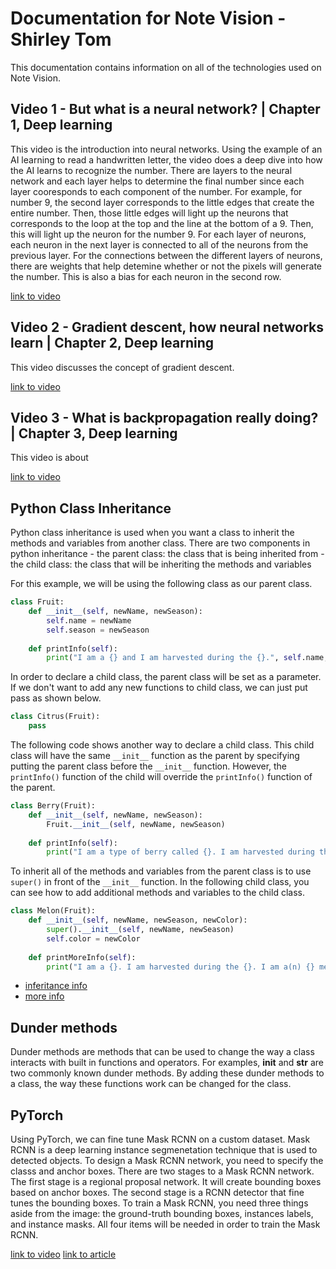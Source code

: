 # Documentation for Note Vision - Shirley Tom

This documentation contains information on all of the technologies used on Note Vision.

## Video 1 - But what is a neural network? | Chapter 1, Deep learning

This video is the introduction into neural networks. Using the example of an AI learning to read a handwritten letter, the video does a deep dive into how the AI learns to recognize the number. There are layers to the neural network and each layer helps to determine the final number since each layer cooresponds to each component of the number. For example, for number 9, the second layer corresponds to the little edges that create the entire number. Then, those little edges will light up the neurons that corresponds to the loop at the top and the line at the bottom of a 9. Then, this will light up the neuron for the number 9. For each layer of neurons, each neuron in the next layer is connected to all of the neurons from the previous layer. For the connections between the different layers of neurons, there are weights that help detemine whether or not the pixels will generate the number. This is also a bias for each neuron in the second row.

[link to video](https://www.youtube.com/watch?v=aircAruvnKk)

## Video 2 - Gradient descent, how neural networks learn | Chapter 2, Deep learning

This video discusses the concept of gradient descent. 

[link to video](https://www.youtube.com/watch?v=IHZwWFHWa-w)

## Video 3 - What is backpropagation really doing? | Chapter 3, Deep learning

This video is about 

[link to video](https://www.youtube.com/watch?v=Ilg3gGewQ5U)

## Python Class Inheritance

Python class inheritance is used when you want a class to inherit the methods and variables from another class. There are two components in python inheritance
	- the parent class: the class that is being inherited from
	- the child class: the class that will be inheriting the methods and variables

For this example, we will be using the following class as our parent class.
```py
class Fruit: 
	def __init__(self, newName, newSeason):
		self.name = newName
		self.season = newSeason
	
	def printInfo(self):
		print("I am a {} and I am harvested during the {}.", self.name, self.season)
```

In order to declare a child class, the parent class will be set as a parameter. If we don't want to add any new functions to child class, we can just put pass as shown below.
```py
class Citrus(Fruit): 
	pass
```

The following code shows another way to declare a child class. This child class will have the same `__init__` function as the parent by specifying putting the parent class before the `__init__` function. However, the `printInfo()` function of the child will override the `printInfo()` function of the parent.
```py
class Berry(Fruit): 
	def __init__(self, newName, newSeason):
		Fruit.__init__(self, newName, newSeason)
	
	def printInfo(self):
		print("I am a type of berry called {}. I am harvested during the {}.", self.name, self.season)
```

To inherit all of the methods and variables from the parent class is to use `super()` in front of the `__init__` function. In the following child class, you can see how to add additional methods and variables to the child class. 
```py
class Melon(Fruit): 
	def __init__(self, newName, newSeason, newColor):
		super().__init__(self, newName, newSeason)
		self.color = newColor
	
	def printMoreInfo(self):
		print("I am a {}. I am harvested during the {}. I am a(n) {} melon, which means I have grow on a vine and contain many seeds.", self.name, self.season, self.color)
```

- [inferitance info](https://www.w3schools.com/python/python_inheritance.asp)
- [more info](https://www.geeksforgeeks.org/inheritance-in-python/)

## Dunder methods

Dunder methods are methods that can be used to change the way a class interacts with built in functions and operators. For examples, __init__ and __str__ are two commonly known dunder methods. By adding these dunder methods to a class, the way these functions work can be changed for the class.


## PyTorch

Using PyTorch, we can fine tune Mask RCNN on a custom dataset. Mask RCNN is a deep learning instance segmenetation technique that is used to detected objects. To design a Mask RCNN network, you need to specify the classs and anchor boxes. There are two stages to a Mask RCNN network. The first stage is a regional proposal network. It will create bounding boxes based on anchor boxes. The second stage is a RCNN detector that fine tunes the bounding boxes. To train a Mask RCNN, you need three things aside from the image: the ground-truth bounding boxes, instances labels, and instance masks. All four items will be needed in order to train the Mask RCNN. 

[link to video](https://www.youtube.com/watch?v=vV9L71hK-RE)
[link to article](https://www.mathworks.com/help/vision/ug/getting-started-with-mask-r-cnn-for-instance-segmentation.html)